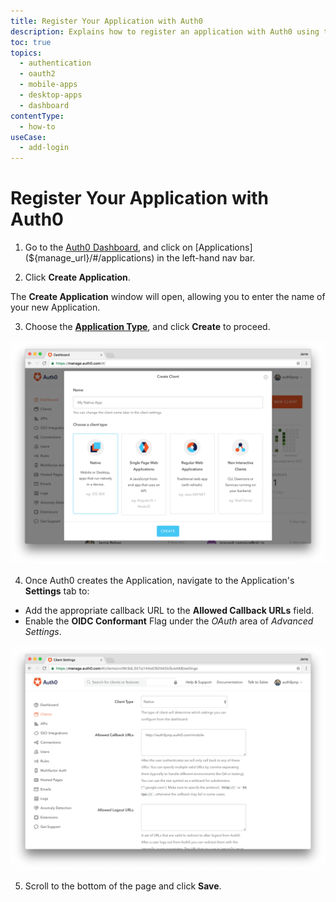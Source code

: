 ```yaml
---
title: Register Your Application with Auth0
description: Explains how to register an application with Auth0 using the Dashboard.
toc: true
topics:
  - authentication
  - oauth2
  - mobile-apps
  - desktop-apps
  - dashboard
contentType: 
  - how-to
useCase:
  - add-login
---
```

# Register Your Application with Auth0


1. Go to the [Auth0 Dashboard](${manage_url}), and click on [Applications](${manage_url}/#/applications) in the left-hand nav bar. 

2. Click **Create Application**.

The **Create Application** window will open, allowing you to enter the name of your new Application. 

3. Choose the [**Application Type**](/application-auth/reference/dashboard/app-settings.md), and click **Create** to proceed.

![](/media/articles/client-auth/mobile-desktop/create-client.png)

4. Once Auth0 creates the Application, navigate to the Application's **Settings** tab to:

* Add the appropriate callback URL to the **Allowed Callback URLs** field.
* Enable the **OIDC Conformant** Flag under the *OAuth* area of *Advanced Settings*.

![](/media/articles/client-auth/mobile-desktop/allowed-callback-url.png)

5. Scroll to the bottom of the page and click **Save**.
